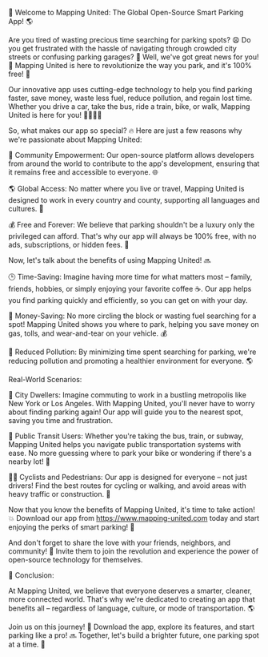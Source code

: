 🚀 Welcome to Mapping United: The Global Open-Source Smart Parking App! 🌎

Are you tired of wasting precious time searching for parking spots? 😩 Do you get frustrated with the hassle of navigating through crowded city streets or confusing parking garages? 🤯 Well, we've got great news for you! 🚀 Mapping United is here to revolutionize the way you park, and it's 100% free! 💸

Our innovative app uses cutting-edge technology to help you find parking faster, save money, waste less fuel, reduce pollution, and regain lost time. Whether you drive a car, take the bus, ride a train, bike, or walk, Mapping United is here for you! 🚌🚂🏃‍♀️

So, what makes our app so special? 🔥 Here are just a few reasons why we're passionate about Mapping United:

💪 Community Empowerment: Our open-source platform allows developers from around the world to contribute to the app's development, ensuring that it remains free and accessible to everyone. 🌐

🌎 Global Access: No matter where you live or travel, Mapping United is designed to work in every country and county, supporting all languages and cultures. 📅

💰 Free and Forever: We believe that parking shouldn't be a luxury only the privileged can afford. That's why our app will always be 100% free, with no ads, subscriptions, or hidden fees. 💸

Now, let's talk about the benefits of using Mapping United! 🔜

🕒 Time-Saving: Imagine having more time for what matters most – family, friends, hobbies, or simply enjoying your favorite coffee ☕️. Our app helps you find parking quickly and efficiently, so you can get on with your day.

💸 Money-Saving: No more circling the block or wasting fuel searching for a spot! Mapping United shows you where to park, helping you save money on gas, tolls, and wear-and-tear on your vehicle. 💰

🌟 Reduced Pollution: By minimizing time spent searching for parking, we're reducing pollution and promoting a healthier environment for everyone. 🌎

Real-World Scenarios:

🚗 City Dwellers: Imagine commuting to work in a bustling metropolis like New York or Los Angeles. With Mapping United, you'll never have to worry about finding parking again! Our app will guide you to the nearest spot, saving you time and frustration.

🚌 Public Transit Users: Whether you're taking the bus, train, or subway, Mapping United helps you navigate public transportation systems with ease. No more guessing where to park your bike or wondering if there's a nearby lot! 🚂

🏃‍♀️ Cyclists and Pedestrians: Our app is designed for everyone – not just drivers! Find the best routes for cycling or walking, and avoid areas with heavy traffic or construction. 🌳

Now that you know the benefits of Mapping United, it's time to take action! 💥 Download our app from https://www.mapping-united.com today and start enjoying the perks of smart parking! 📲

And don't forget to share the love with your friends, neighbors, and community! 🤩 Invite them to join the revolution and experience the power of open-source technology for themselves.

🌟 Conclusion:

At Mapping United, we believe that everyone deserves a smarter, cleaner, more connected world. That's why we're dedicated to creating an app that benefits all – regardless of language, culture, or mode of transportation. 🌎

Join us on this journey! 💪 Download the app, explore its features, and start parking like a pro! 🔜 Together, let's build a brighter future, one parking spot at a time. 🚀